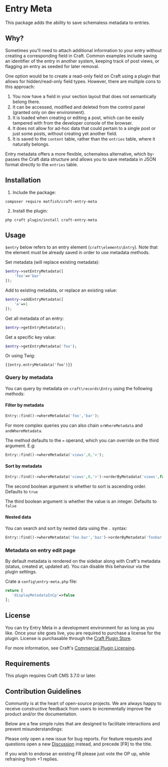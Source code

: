 # Entry Meta

This package adds the ability to save schemaless metadata to entries.

## Why?

Sometimes you'll need to attach additional information to your entry without creating a corresponding field in Craft. 
Common examples include saving an identifier of the entry in another system, keeping track of post views, or flagging an entry as seeded for later removal. 

One option would be to create a read-only field on Craft using a plugin that allows for hidden/read-only field types.
However, there are multiple cons to this approach:

1. You now have a field in your section layout that does not semantically belong there.
2. It can be accessed, modified and deleted from the control panel (granted only on dev environment).
3. It is loaded when creating or editing a post, which can be easily tampered with from the developer console of the
   browser.
4. It does not allow for ad-hoc data that could pertain to a single post or just some posts, without creating yet
   another field.
5. It is saved to the `content` table, rather than the `entries` table, where it naturally belongs.

Entry metadata offers a more flexible, schemaless alternative, which by-passes the Craft data structure and allows you
to save metadata in JSON format directly to the `entries` table.

## Installation

1. Include the package:

```
composer require matfish/craft-entry-meta
```

2. Install the plugin:

```
php craft plugin/install craft-entry-meta
```

## Usage

`$entry` below refers to an entry element (`craft\elements\Entry`). Note that the element must be already saved in order to use metadata methods.

Set metadata (will replace existing metadata):

```php
$entry->setEntryMetadata([
    'foo'=>'bar'
]);
```

Add to existing metadata, or replace an existing value:

```php
$entry->addEntryMetadata([
    'a'=>1
]);
```

Get all metadata of an entry:

```php
$entry->getEntryMetadata();   
```

Get a specific key value:

```php
$entry->getEntryMetadata('foo');   
```

Or using Twig:

```twig
{{entry.entryMetadata('foo')}}
```

### Query by metadata

You can query by metadata on `craft\records\Entry` using the following methods:

#### Filter by metadata
```php
Entry::find()->whereMetadata('foo','bar');
```
For more complex queries you can also chain `orWhereMetadata` and `andWhereMetadata`.

The method defaults to the `=` operand, which you can override on the third argument. E.g:
```php
Entry::find()->whereMetadata('views',0,'>');
```
#### Sort by metadata
```php
Entry::find()->whereMetadata('views',0,'>')->orderByMetadata('views',false, true);
```
The second boolean argument is whether to sort is ascending order. Defaults to `true`

The third boolean argument is whether the value is an integer. Defaults to `false`

#### Nested data
You can search and sort by nested data using the `.` syntax:
```php
Entry::find()->whereMetadata('foo.bar','baz')->orderByMetadata('foobar.baz');
```
### Metadata on entry edit page
By default metadata is rendered on the sidebar along with Craft's metadata (status, created at, updated at).
You can disable this behaviour via the plugin settings.

Crate a `config\entry-meta.php` file:
```php
return [
   'displayMetadataInCp'=>false
];
```

## License

You can try Entry Meta in a development environment for as long as you like. Once your site goes live, you are required
to purchase a license for the plugin. License is purchasable through
the [Craft Plugin Store](https://plugins.craftcms.com/entry-meta).

For more information, see
Craft's [Commercial Plugin Licensing](https://craftcms.com/docs/3.x/plugins.html#commercial-plugin-licensing).

## Requirements

This plugin requires Craft CMS 3.7.0 or later.

## Contribution Guidelines

Community is at the heart of open-source projects. We are always happy to receive constructive feedback from users to
incrementally improve the product and/or the documentation.

Below are a few simple rules that are designed to facilitate interactions and prevent misunderstandings:

Please only open a new issue for bug reports. For feature requests and questions open a
new [Discussion](https://github.com/matfish2/craft-entry-meta/discussions) instead, and precede [FR] to the title.

If you wish to endorse an existing FR please just vote the OP up, while refraining from +1 replies.